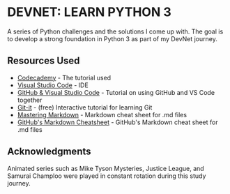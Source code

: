 # DEVNET: LEARN PYTHON 3

A series of Python challenges and the solutions I come up with. The goal is to develop a strong foundation in Python 3 as part of my DevNet journey.

## Resources Used

* [Codecademy](https://www.codecademy.com/learn/learn-python-3) - The tutorial used
* [Visual Studio Code](https://code.visualstudio.com/) - IDE
* [GitHub & Visual Studio Code](https://vscode.github.com/) - Tutorial on using GitHub and VS Code together
* [Git-it](https://github.com/jlord/git-it-electron) - (free) Interactive tutorial for learning Git
* [Mastering Markdown](https://guides.github.com/features/mastering-markdown/) - Markdown cheat sheet for .md files
* [GitHub's Markdown Cheatsheet](https://github.com/adam-p/markdown-here/wiki/Markdown-Cheatsheet#emphasis) - GitHub's Markdown cheat sheet for .md files

## Acknowledgments

Animated series such as Mike Tyson Mysteries, Justice League, and Samurai Champloo were played in constant rotation during this study journey.
